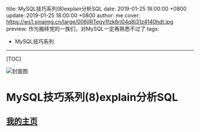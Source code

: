 title: MySQL技巧系列(8)explain分析SQL
date: 2019-01-25 18:00:00 +0800
update: 2019-01-25 18:00:00 +0800
author: me
cover: https://ws1.sinaimg.cn/large/006jIRTegy1fzk6rj04q8j31z4140hdt.jpg
preview:  作为搬砖党的一族们，对MySQL一定再熟悉不过了
tags:

  -  MySQL技巧系列

---



[TOC]

![封面图](https://ws1.sinaimg.cn/large/006jIRTegy1fzk6rj04q8j31z4140hdt.jpg)

# MySQL技巧系列(8)explain分析SQL

## [我的主页](https://suveng.github.io/blog/)